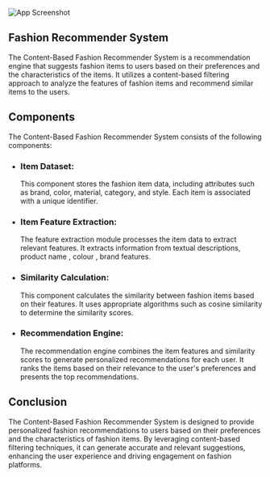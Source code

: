 ![App Screenshot](![image](https://i.imgur.com/HaVUrXA.png))

## Fashion Recommender System

The Content-Based Fashion Recommender System is a recommendation engine that suggests fashion items to users based on their preferences and the characteristics of the items. It utilizes a content-based filtering approach to analyze the features of fashion items and recommend similar items to the users.

## Components

The Content-Based Fashion Recommender System consists of the following components:

* ### Item Dataset: 
  This component stores the fashion item data, including attributes such as brand, color, material, category, and style. Each item is associated with a unique       identifier.

* ### Item Feature Extraction: 
  The feature extraction module processes the item data to extract relevant features. It extracts information from textual descriptions, product name , colour ,     brand features.

* ### Similarity Calculation: 
  This component calculates the similarity between fashion items based on their features. It uses appropriate algorithms such as cosine similarity to determine     the similarity scores.

* ### Recommendation Engine: 
  The recommendation engine combines the item features and similarity scores to generate personalized recommendations for each user. It ranks the items based on     their relevance to the user's preferences and presents the top recommendations.


## Conclusion

The Content-Based Fashion Recommender System is designed to provide personalized fashion recommendations to users based on their preferences and the characteristics of fashion items. By leveraging content-based filtering techniques, it can generate accurate and relevant suggestions, enhancing the user experience and driving engagement on fashion platforms.
